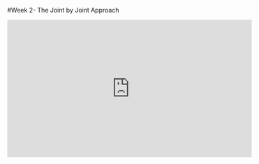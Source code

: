 #Week 2- The Joint by Joint Approach

<iframe width="560" height="315" src="https://www.youtube.com/embed/doLFj3cQaUQ" frameborder="0" allow="accelerometer; autoplay; encrypted-media; gyroscope; picture-in-picture" allowfullscreen></iframe>
